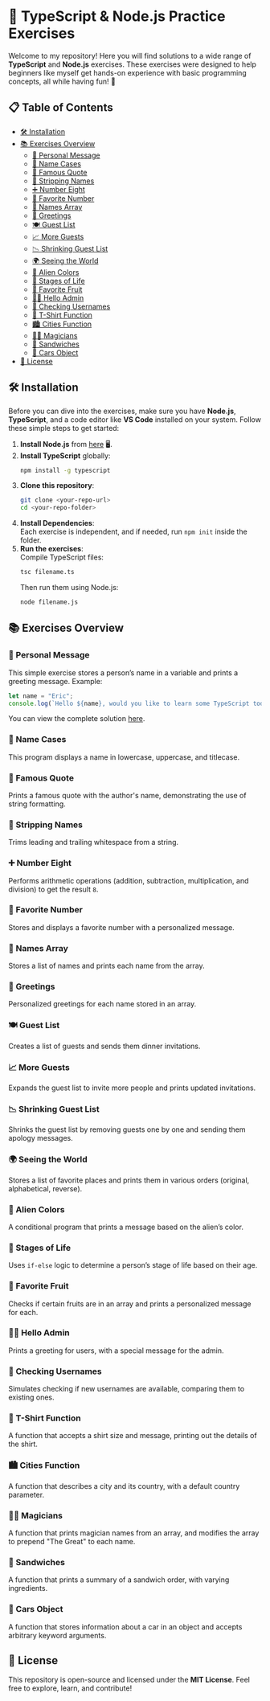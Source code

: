 # 🚀 TypeScript & Node.js Practice Exercises

Welcome to my repository! Here you will find solutions to a wide range of **TypeScript** and **Node.js** exercises. These exercises were designed to help beginners like myself get hands-on experience with basic programming concepts, all while having fun! 🎉

## 📋 Table of Contents

- [🛠 Installation](https://github.com/syedmuneeb321/45-assignments-question/blob/main/README.md#-installation)
- [📚 Exercises Overview](https://github.com/syedmuneeb321/45-assignments-question/blob/main/README.md#-exercises-overview)
  - [👤 Personal Message](https://github.com/syedmuneeb321/45-assignments-question/blob/main/README.md#-personal-message)
  - [🔡 Name Cases](https://github.com/syedmuneeb321/45-assignments-question/blob/main/README.md#-name-cases)
  - [📝 Famous Quote](https://github.com/syedmuneeb321/45-assignments-question/blob/main/README.md#-famous-quote)
  - [🧼 Stripping Names](https://github.com/syedmuneeb321/45-assignments-question/blob/main/README.md#-stripping-names)
  - [➕ Number Eight](https://github.com/syedmuneeb321/45-assignments-question/blob/main/README.md#-number-eight)
  - [💖 Favorite Number](https://github.com/syedmuneeb321/45-assignments-question/blob/main/README.md#-favorite-number)
  - [👥 Names Array](https://github.com/syedmuneeb321/45-assignments-question/blob/main/README.md#-names-array)
  - [💬 Greetings](https://github.com/syedmuneeb321/45-assignments-question/blob/main/README.md#-greetings)
  - [🍽️ Guest List](https://github.com/syedmuneeb321/45-assignments-question/blob/main/README.md#-guest-list)
  - [📈 More Guests](https://github.com/syedmuneeb321/45-assignments-question/blob/main/README.md#-more-guests)
  - [📉 Shrinking Guest List](https://github.com/syedmuneeb321/45-assignments-question/blob/main/README.md#-shrinking-guest-list)
  - [🌍 Seeing the World](https://github.com/syedmuneeb321/45-assignments-question/blob/main/README.md#-seeing-the-world)
  - [👾 Alien Colors](https://github.com/syedmuneeb321/45-assignments-question/blob/main/README.md#-alien-colors)
  - [🔄 Stages of Life](https://github.com/syedmuneeb321/45-assignments-question/blob/main/README.md#-stages-of-life)
  - [🍇 Favorite Fruit](https://github.com/syedmuneeb321/45-assignments-question/blob/main/README.md#-favorite-fruit)
  - [👨‍💻 Hello Admin](https://github.com/syedmuneeb321/45-assignments-question/blob/main/README.md#-hello-admin)
  - [🔑 Checking Usernames](https://github.com/syedmuneeb321/45-assignments-question/blob/main/README.md#-checking-usernames)
  - [👕 T-Shirt Function](https://github.com/syedmuneeb321/45-assignments-question/blob/main/README.md#-t-shirt-function)
  - [🏙️ Cities Function](https://github.com/syedmuneeb321/45-assignments-question/blob/main/README.md#-cities-function)
  - [🧙‍♂️ Magicians](https://github.com/syedmuneeb321/45-assignments-question/blob/main/README.md#-magicians)
  - [🥪 Sandwiches](https://github.com/syedmuneeb321/45-assignments-question/blob/main/README.md#-sandwiches)
  - [🚗 Cars Object](https://github.com/syedmuneeb321/45-assignments-question/blob/main/README.md#-cars-object)
- [📝 License](https://github.com/syedmuneeb321/45-assignments-question/blob/main/README.md#-license)


## 🛠 Installation

Before you can dive into the exercises, make sure you have **Node.js**, **TypeScript**, and a code editor like **VS Code** installed on your system. Follow these simple steps to get started:

1. **Install Node.js** from [here](https://nodejs.org/) 🖥️.
2. **Install TypeScript** globally:
   ```bash
   npm install -g typescript
   ```
3. **Clone this repository**:
   ```bash
   git clone <your-repo-url>
   cd <your-repo-folder>
   ```
4. **Install Dependencies**:  
   Each exercise is independent, and if needed, run `npm init` inside the folder.
5. **Run the exercises**:  
   Compile TypeScript files:
   ```bash
   tsc filename.ts
   ```
   Then run them using Node.js:
   ```bash
   node filename.js
   ```

## 📚 Exercises Overview

### 👤 Personal Message
This simple exercise stores a person’s name in a variable and prints a greeting message. Example:
```typescript
let name = "Eric";
console.log(`Hello ${name}, would you like to learn some TypeScript today?`);
```
You can view the complete solution [here](https://github.com/syedmuneeb321/45-assignments-question/blob/main/q2.ts).


### 🔡 Name Cases
This program displays a name in lowercase, uppercase, and titlecase.

### 📝 Famous Quote
Prints a famous quote with the author's name, demonstrating the use of string formatting.

### 🧼 Stripping Names
Trims leading and trailing whitespace from a string.

### ➕ Number Eight
Performs arithmetic operations (addition, subtraction, multiplication, and division) to get the result `8`.

### 💖 Favorite Number
Stores and displays a favorite number with a personalized message.

### 👥 Names Array
Stores a list of names and prints each name from the array.

### 💬 Greetings
Personalized greetings for each name stored in an array.

### 🍽️ Guest List
Creates a list of guests and sends them dinner invitations.

### 📈 More Guests
Expands the guest list to invite more people and prints updated invitations.

### 📉 Shrinking Guest List
Shrinks the guest list by removing guests one by one and sending them apology messages.

### 🌍 Seeing the World
Stores a list of favorite places and prints them in various orders (original, alphabetical, reverse).

### 👾 Alien Colors
A conditional program that prints a message based on the alien’s color.

### 🔄 Stages of Life
Uses `if-else` logic to determine a person’s stage of life based on their age.

### 🍇 Favorite Fruit
Checks if certain fruits are in an array and prints a personalized message for each.

### 👨‍💻 Hello Admin
Prints a greeting for users, with a special message for the admin.

### 🔑 Checking Usernames
Simulates checking if new usernames are available, comparing them to existing ones.

### 👕 T-Shirt Function
A function that accepts a shirt size and message, printing out the details of the shirt.

### 🏙️ Cities Function
A function that describes a city and its country, with a default country parameter.

### 🧙‍♂️ Magicians
A function that prints magician names from an array, and modifies the array to prepend "The Great" to each name.

### 🥪 Sandwiches
A function that prints a summary of a sandwich order, with varying ingredients.

### 🚗 Cars Object
A function that stores information about a car in an object and accepts arbitrary keyword arguments.

## 📝 License

This repository is open-source and licensed under the **MIT License**. Feel free to explore, learn, and contribute!

